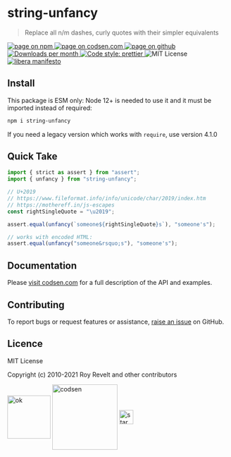 # string-unfancy

> Replace all n/m dashes, curly quotes with their simpler equivalents

<div class="package-badges">
  <a href="https://www.npmjs.com/package/string-unfancy" rel="nofollow noreferrer noopener">
    <img src="https://img.shields.io/badge/-npm-blue?style=flat-square" alt="page on npm">
  </a>
  <a href="https://codsen.com/os/string-unfancy" rel="nofollow noreferrer noopener">
    <img src="https://img.shields.io/badge/-codsen-blue?style=flat-square" alt="page on codsen.com">
  </a>
  <a href="https://github.com/codsen/codsen/tree/main/packages/string-unfancy" rel="nofollow noreferrer noopener">
    <img src="https://img.shields.io/badge/-github-blue?style=flat-square" alt="page on github">
  </a>
  <a href="https://npmcharts.com/compare/string-unfancy?interval=30" rel="nofollow noreferrer noopener" target="_blank">
    <img src="https://img.shields.io/npm/dm/string-unfancy.svg?style=flat-square" alt="Downloads per month">
  </a>
  <a href="https://prettier.io" rel="nofollow noreferrer noopener" target="_blank">
    <img src="https://img.shields.io/badge/code_style-prettier-brightgreen.svg?style=flat-square" alt="Code style: prettier">
  </a>
  <img src="https://img.shields.io/badge/licence-MIT-brightgreen.svg?style=flat-square" alt="MIT License">
  <a href="https://liberamanifesto.com" rel="nofollow noreferrer noopener" target="_blank">
    <img src="https://img.shields.io/badge/libera-manifesto-lightgrey.svg?style=flat-square" alt="libera manifesto">
  </a>
</div>

## Install

This package is ESM only: Node 12+ is needed to use it and it must be imported instead of required:

```bash
npm i string-unfancy
```

If you need a legacy version which works with `require`, use version 4.1.0

## Quick Take

```js
import { strict as assert } from "assert";
import { unfancy } from "string-unfancy";

// U+2019
// https://www.fileformat.info/info/unicode/char/2019/index.htm
// https://mothereff.in/js-escapes
const rightSingleQuote = "\u2019";

assert.equal(unfancy(`someone${rightSingleQuote}s`), "someone's");

// works with encoded HTML:
assert.equal(unfancy("someone&rsquo;s"), "someone's");
```

## Documentation

Please [visit codsen.com](https://codsen.com/os/string-unfancy/) for a full description of the API and examples.

## Contributing

To report bugs or request features or assistance, [raise an issue](https://github.com/codsen/codsen/issues/new/choose) on GitHub.

## Licence

MIT License

Copyright (c) 2010-2021 Roy Revelt and other contributors

<img src="https://codsen.com/images/png-codsen-ok.png" width="98" alt="ok" align="center"> <img src="https://codsen.com/images/png-codsen-1.png" width="148" alt="codsen" align="center"> <img src="https://codsen.com/images/png-codsen-star-small.png" width="32" alt="star" align="center">

